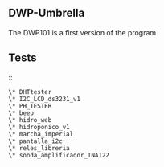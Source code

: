 DWP-Umbrella
--------------
The DWP101 is a first version of the program

Tests
-----

::

    \* DHTtester
    \* I2C_LCD_ds3231_v1
    \* PH_TESTER
    \* beep
    \* hidro_web
    \* hidroponico_v1
    \* marcha_imperial
    \* pantalla_i2c
    \* reles_libreria
    \* sonda_amplificador_INA122
